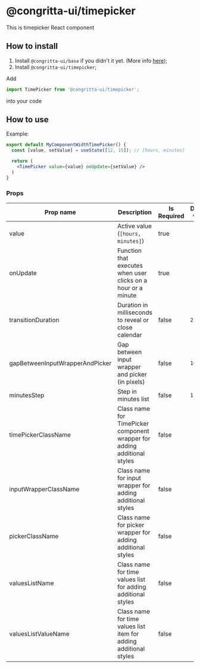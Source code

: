 # @congritta-ui/timepicker

This is timepicker React component

## How to install

1. Install `@congritta-ui/base` if you didn't it yet. (More info [here](./base));
2. Install `@congritta-ui/timepicker`;

Add

```javascript
import TimePicker from '@congritta-ui/timepicker';
```

into your code

## How to use

Example:

```jsx
export default MyComponentWidthTimePicker() {
  const [value, setValue] = useState([12, 15]); // [hours, minutes]

  return (
    <TimePicker value={value} onUpdate={setValue} />
  )
}
```

### Props

| Prop name                               | Description                                                                | Is Required | Default value                         |
|-----------------------------------------|----------------------------------------------------------------------------|-------------|---------------------------------------|
| value                                   | Active value (`[hours, minutes]`)                                          | true        |                                       |
| onUpdate                                | Function that executes when user clicks on a hour or a minute              | true        |                                       |
| transitionDuration                      | Duration in milliseconds to reveal or close calendar                       | false       | `210`                                 |
| gapBetweenInputWrapperAndPicker         | Gap between input wrapper and picker (in pixels)                           | false       | `10`                                  |
| minutesStep                             | Step in minutes list                                                       | false       | `1`          |
| timePickerClassName                     | Class name for TimePicker component wrapper for adding additional styles   | false       |                                       |
| inputWrapperClassName                   | Class name for input wrapper for adding additional styles                  | false       |                                       |
| pickerClassName                         | Class name for picker wrapper for adding additional styles                 | false       |                                       |
| valuesListName                          | Class name for time values list for adding additional styles               | false       |                                       |
| valuesListValueName                     | Class name for time values list item for adding additional styles          | false       |                                       |
